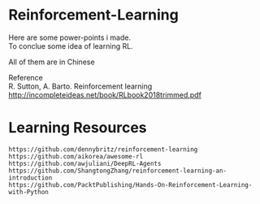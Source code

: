 # Reinforcement-Learning

Here are some power-points i made.  
To conclue some idea of learning RL.  

All of them are in Chinese


Reference   
R. Sutton, A. Barto. Reinforcement learning      
http://incompleteideas.net/book/RLbook2018trimmed.pdf   


# Learning Resources
```
https://github.com/dennybritz/reinforcement-learning
https://github.com/aikorea/awesome-rl
https://github.com/awjuliani/DeepRL-Agents
https://github.com/ShangtongZhang/reinforcement-learning-an-introduction
https://github.com/PacktPublishing/Hands-On-Reinforcement-Learning-with-Python
```
